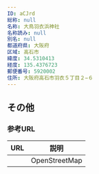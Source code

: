 ```yaml
---
ID: aCJrd
総称: null
名称: 大鳥羽衣浜神社
名称読み: null
別名: null
都道府県: 大阪府
区域: 高石市
緯度: 34.5310413
経度: 135.4376723
郵便番号: 5920002
住所: 大阪府高石市羽衣５丁目２−６
---
```


## その他

### 参考URL

| URL | 説明          |
| --- | ------------- |
|     | OpenStreetMap |
